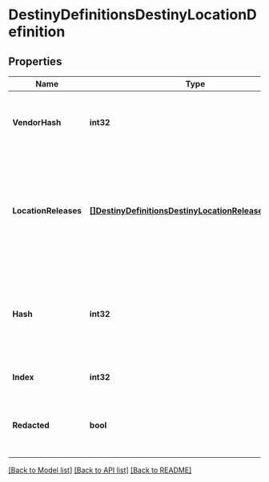 # DestinyDefinitionsDestinyLocationDefinition

## Properties
Name | Type | Description | Notes
------------ | ------------- | ------------- | -------------
**VendorHash** | **int32** | If the location has a Vendor on it, this is the hash identifier for that Vendor. Look them up with DestinyVendorDefinition. | [optional] [default to null]
**LocationReleases** | [**[]DestinyDefinitionsDestinyLocationReleaseDefinition**](Destiny.Definitions.DestinyLocationReleaseDefinition.md) | A Location may refer to different specific spots in the world based on the world&#39;s current state. This is a list of those potential spots, and the data we can use at runtime to determine which one of the spots is the currently valid one. | [optional] [default to null]
**Hash** | **int32** | The unique identifier for this entity. Guaranteed to be unique for the type of entity, but not globally.  When entities refer to each other in Destiny content, it is this hash that they are referring to. | [optional] [default to null]
**Index** | **int32** | The index of the entity as it was found in the investment tables. | [optional] [default to null]
**Redacted** | **bool** | If this is true, then there is an entity with this identifier/type combination, but BNet is not yet allowed to show it. Sorry! | [optional] [default to null]

[[Back to Model list]](../README.md#documentation-for-models) [[Back to API list]](../README.md#documentation-for-api-endpoints) [[Back to README]](../README.md)


